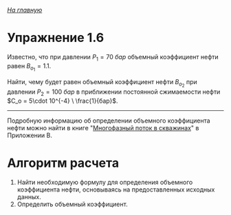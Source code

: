 ﻿*[На главную](https://mpt1901.github.io/)*

# Упражнение 1.6

Известно, что при давлении $P_1 = 70 \ бар$ объемный коэффициент нефти равен $B_{o{_{1}}} = 1.1$. 

Найти, чему будет равен объемный коэффициент нефти $B_{o_{2}}$ при давлении $P_2 = 100 \ бар$ в приближении постоянной сжимаемости нефти $C_o = 5\cdot 10^{-4} \ \frac{1}{бар}$.

---

Подробную информацию об определении объемного коэффициента нефти можно найти в книге "[Многофазный поток в скважинах](https://mpt1901.github.io/files/%D0%9C%D0%BD%D0%BE%D0%B3%D0%BE%D1%84%D0%B0%D0%B7%D0%BD%D1%8B%D0%B9%20%D0%BF%D0%BE%D1%82%D0%BE%D0%BA%20%D0%B2%20%D1%81%D0%BA%D0%B2%D0%B0%D0%B6%D0%B8%D0%BD%D0%B0%D1%85.pdf)" в Приложении В.


# Алгоритм расчета
1. Найти необходимую формулу для определения объемного коэффициента нефти, основываясь на предоставленных исходных данных.
2. Определить объемный коэффициент.
